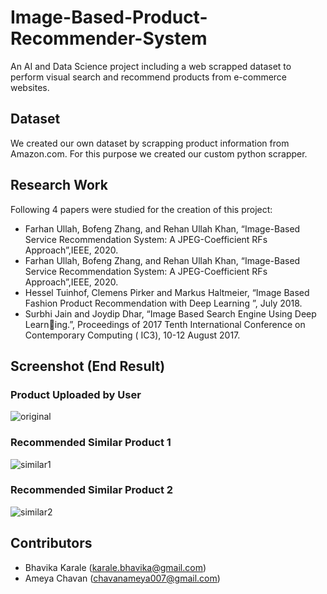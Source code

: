 # Image-Based-Product-Recommender-System
An AI and Data Science project including a web scrapped dataset to perform visual search and recommend products from e-commerce websites.

## Dataset
We created our own dataset by scrapping product information from Amazon.com. For this purpose we created our custom python scrapper. 

## Research Work
Following 4 papers were studied for the creation of this project: 
* Farhan Ullah, Bofeng Zhang, and Rehan Ullah Khan, “Image-Based Service Recommendation System: A JPEG-Coefficient RFs Approach”,IEEE, 2020.
* Farhan Ullah, Bofeng Zhang, and Rehan Ullah Khan, “Image-Based Service Recommendation System: A JPEG-Coefficient RFs Approach”,IEEE, 2020.
* Hessel Tuinhof, Clemens Pirker and Markus Haltmeier, “Image Based Fashion Product Recommendation with Deep Learning ”, July 2018.
* Surbhi Jain and Joydip Dhar, “Image Based Search Engine Using Deep Learning.”, Proceedings of 2017 Tenth International Conference on Contemporary Computing ( IC3), 10-12 August 2017.

## Screenshot (End Result)
### Product Uploaded by User
![original](https://user-images.githubusercontent.com/55220837/123086728-6822b580-d441-11eb-9c7e-77bcda770ac8.PNG)
### Recommended Similar Product 1
![similar1](https://user-images.githubusercontent.com/55220837/123086984-a91aca00-d441-11eb-9131-8e7209a274bb.PNG)
### Recommended Similar Product 2
![similar2](https://user-images.githubusercontent.com/55220837/123087060-c18ae480-d441-11eb-8c34-56cbf0559b3f.PNG)

## Contributors
* Bhavika Karale (karale.bhavika@gmail.com)
* Ameya Chavan   (chavanameya007@gmail.com)


